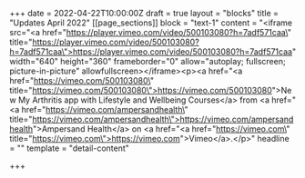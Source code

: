 +++
date = 2022-04-22T10:00:00Z
draft = true
layout = "blocks"
title = "Updates April 2022"
[[page_sections]]
block = "text-1"
content = "&lt;iframe src=\"<a href=\"https://player.vimeo.com/video/500103080?h=7adf571caa\" title=\"https://player.vimeo.com/video/500103080?h=7adf571caa\">https://player.vimeo.com/video/500103080?h=7adf571caa</a>\" width=\"640\" height=\"360\" frameborder=\"0\" allow=\"autoplay; fullscreen; picture-in-picture\" allowfullscreen&gt;&lt;/iframe&gt;&lt;p&gt;&lt;a href=\"<a href=\"https://vimeo.com/500103080\" title=\"https://vimeo.com/500103080\">https://vimeo.com/500103080</a>\"&gt;New My Arthritis app with Lifestyle and Wellbeing Courses&lt;/a&gt; from &lt;a href=\"<a href=\"https://vimeo.com/ampersandhealth\" title=\"https://vimeo.com/ampersandhealth\">https://vimeo.com/ampersandhealth</a>\"&gt;Ampersand Health&lt;/a&gt; on &lt;a href=\"<a href=\"https://vimeo.com\" title=\"https://vimeo.com\">https://vimeo.com</a>\"&gt;Vimeo&lt;/a&gt;.&lt;/p&gt;"
headline = ""
template = "detail-content"

+++
